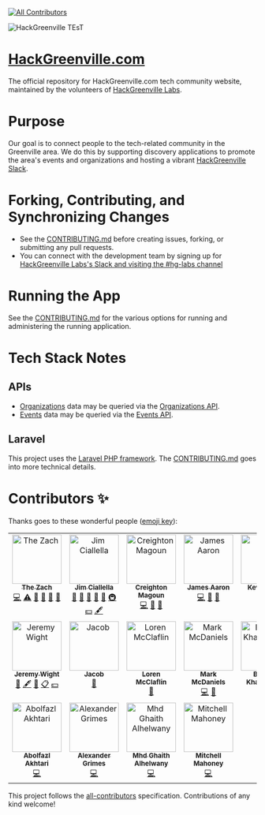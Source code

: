 <!-- ALL-CONTRIBUTORS-BADGE:START - Do not remove or modify this section -->
[![All Contributors](https://img.shields.io/badge/all_contributors-18-orange.svg?style=flat-square)](#contributors-)
<!-- ALL-CONTRIBUTORS-BADGE:END -->

![HackGreenville](https://www.hackgreenville.com/img/logo-v2.png)
TEsT
# [HackGreenville.com](https://hackgreenville.com)

The official repository for HackGreenville.com tech community website, maintained by the volunteers of [HackGreenville Labs](https://hackgreenville.com/labs).

# Purpose

Our goal is to connect people to the tech-related community in the Greenville area. We do this by supporting discovery applications to promote the area's events and organizations and hosting a vibrant [HackGreenville Slack](https://hackgreenville.com/join-slack).


# Forking, Contributing, and Synchronizing Changes

- See the [CONTRIBUTING.md](CONTRIBUTING.md) before creating issues, forking, or submitting any pull requests.
- You can connect with the development team by signing up for [HackGreenville Labs's Slack and visiting the #hg-labs channel](https://hackgreenville.com/join-slack)

# Running the App

See the [CONTRIBUTING.md](CONTRIBUTING.md) for the various options for running and administering the running application.

# Tech Stack Notes

## APIs

* [Organizations](https://hackgreenville.com/orgs) data may be queried via the [Organizations API](https://github.com/hackgvl/hackgreenville-com/blob/develop/ORGS_API.md).
* [Events](https://hackgreenville.com/events) data may be queried via the [Events API](https://github.com/hackgvl/hackgreenville-com/blob/develop/EVENTS_API.md).

## Laravel
This project uses the [Laravel PHP framework](https://laravel.com). The [CONTRIBUTING.md](CONTRIBUTING.md) goes into more technical details.

# Contributors ✨

Thanks goes to these wonderful people ([emoji key](https://allcontributors.org/docs/en/emoji-key)):

<!-- ALL-CONTRIBUTORS-LIST:START - Do not remove or modify this section -->
<!-- prettier-ignore-start -->
<!-- markdownlint-disable -->
<table>
  <tbody>
    <tr>
      <td align="center" valign="top" width="14.28%"><a href="http://www.turtlebytes.com, https://storagetreasures.com/"><img src="https://avatars0.githubusercontent.com/u/4049321?v=4?s=100" width="100px;" alt="The Zach"/><br /><sub><b>The Zach</b></sub></a><br /><a href="https://github.com/hackgvl/hackgreenville-com/commits?author=zach2825" title="Code">💻</a> <a href="https://github.com/hackgvl/hackgreenville-com/commits?author=zach2825" title="Tests">⚠️</a> <a href="https://github.com/hackgvl/hackgreenville-com/pulls?q=is%3Apr+reviewed-by%3Azach2825" title="Reviewed Pull Requests">👀</a> <a href="#ideas-zach2825" title="Ideas, Planning, & Feedback">🤔</a> <a href="#design-zach2825" title="Design">🎨</a> <a href="#question-zach2825" title="Answering Questions">💬</a></td>
      <td align="center" valign="top" width="14.28%"><a href="https://github.com/allella"><img src="https://avatars0.githubusercontent.com/u/1777776?v=4?s=100" width="100px;" alt="Jim Ciallella"/><br /><sub><b>Jim Ciallella</b></sub></a><br /><a href="#maintenance-allella" title="Maintenance">🚧</a> <a href="https://github.com/hackgvl/hackgreenville-com/pulls?q=is%3Apr+reviewed-by%3Aallella" title="Reviewed Pull Requests">👀</a> <a href="#question-allella" title="Answering Questions">💬</a> <a href="#ideas-allella" title="Ideas, Planning, & Feedback">🤔</a> <a href="https://github.com/hackgvl/hackgreenville-com/commits?author=allella" title="Documentation">📖</a> <a href="#infra-allella" title="Infrastructure (Hosting, Build-Tools, etc)">🚇</a> <a href="#financial-allella" title="Financial">💵</a> <a href="#content-allella" title="Content">🖋</a></td>
      <td align="center" valign="top" width="14.28%"><a href="https://github.com/magoun"><img src="https://avatars1.githubusercontent.com/u/6494252?v=4?s=100" width="100px;" alt="Creighton Magoun"/><br /><sub><b>Creighton Magoun</b></sub></a><br /><a href="https://github.com/hackgvl/hackgreenville-com/commits?author=magoun" title="Code">💻</a> <a href="https://github.com/hackgvl/hackgreenville-com/issues?q=author%3Amagoun" title="Bug reports">🐛</a> <a href="#ideas-magoun" title="Ideas, Planning, & Feedback">🤔</a></td>
      <td align="center" valign="top" width="14.28%"><a href="https://github.com/Jaaron0606"><img src="https://avatars1.githubusercontent.com/u/18074750?v=4?s=100" width="100px;" alt="James Aaron"/><br /><sub><b>James Aaron</b></sub></a><br /><a href="https://github.com/hackgvl/hackgreenville-com/commits?author=Jaaron0606" title="Code">💻</a> <a href="https://github.com/hackgvl/hackgreenville-com/issues?q=author%3AJaaron0606" title="Bug reports">🐛</a> <a href="#ideas-Jaaron0606" title="Ideas, Planning, & Feedback">🤔</a></td>
      <td align="center" valign="top" width="14.28%"><a href="https://github.com/kevindees"><img src="https://avatars1.githubusercontent.com/u/348368?v=4?s=100" width="100px;" alt="Kevin Dees"/><br /><sub><b>Kevin Dees</b></sub></a><br /><a href="https://github.com/hackgvl/hackgreenville-com/commits?author=kevindees" title="Code">💻</a> <a href="https://github.com/hackgvl/hackgreenville-com/issues?q=author%3Akevindees" title="Bug reports">🐛</a></td>
      <td align="center" valign="top" width="14.28%"><a href="https://github.com/JSn1nj4"><img src="https://avatars1.githubusercontent.com/u/5084820?v=4?s=100" width="100px;" alt="Elliot Derhay"/><br /><sub><b>Elliot Derhay</b></sub></a><br /><a href="https://github.com/hackgvl/hackgreenville-com/commits?author=JSn1nj4 " title="Code">💻</a> <a href="https://github.com/hackgvl/hackgreenville-com/issues?q=author%3AJSn1nj4 " title="Bug reports">🐛</a> <a href="#ideas-JSn1nj4 " title="Ideas, Planning, & Feedback">🤔</a> <a href="https://github.com/hackgvl/hackgreenville-com/commits?author=JSn1nj4 " title="Documentation">📖</a></td>
      <td align="center" valign="top" width="14.28%"><a href="http://twitter.com/fancybike"><img src="https://avatars0.githubusercontent.com/u/4888730?v=4?s=100" width="100px;" alt="Pamela"/><br /><sub><b>Pamela</b></sub></a><br /><a href="https://github.com/hackgvl/hackgreenville-com/commits?author=pamelawoodbrowne" title="Documentation">📖</a> <a href="#content-pamelawoodbrowne" title="Content">🖋</a> <a href="#ideas-pamelawoodbrowne" title="Ideas, Planning, & Feedback">🤔</a> <a href="#eventOrganizing-pamelawoodbrowne" title="Event Organizing">📋</a></td>
    </tr>
    <tr>
      <td align="center" valign="top" width="14.28%"><a href="http://linktr.ee/jeremywight"><img src="https://avatars1.githubusercontent.com/u/8245600?v=4?s=100" width="100px;" alt="Jeremy Wight"/><br /><sub><b>Jeremy Wight</b></sub></a><br /><a href="https://github.com/hackgvl/hackgreenville-com/commits?author=jeremywight" title="Documentation">📖</a> <a href="#content-jeremywight" title="Content">🖋</a> <a href="#ideas-jeremywight" title="Ideas, Planning, & Feedback">🤔</a> <a href="#eventOrganizing-jeremywight" title="Event Organizing">📋</a> <a href="#financial-jeremywight" title="Financial">💵</a></td>
      <td align="center" valign="top" width="14.28%"><a href="https://github.com/jadelbe418"><img src="https://avatars1.githubusercontent.com/u/5350758?v=4?s=100" width="100px;" alt="Jacob"/><br /><sub><b>Jacob</b></sub></a><br /><a href="https://github.com/hackgvl/hackgreenville-com/commits?author=jadelbe418" title="Documentation">📖</a></td>
      <td align="center" valign="top" width="14.28%"><a href="https://github.com/Mozillex"><img src="https://avatars2.githubusercontent.com/u/25697042?v=4?s=100" width="100px;" alt="Loren McClaflin"/><br /><sub><b>Loren McClaflin</b></sub></a><br /><a href="https://github.com/hackgvl/hackgreenville-com/issues?q=author%3AMozillex" title="Bug reports">🐛</a></td>
      <td align="center" valign="top" width="14.28%"><a href="https://github.com/MarkMcDaniels"><img src="https://avatars3.githubusercontent.com/u/8277379?v=4?s=100" width="100px;" alt="Mark McDaniels"/><br /><sub><b>Mark McDaniels</b></sub></a><br /><a href="https://github.com/hackgvl/hackgreenville-com/commits?author=MarkMcDaniels" title="Code">💻</a> <a href="https://github.com/hackgvl/hackgreenville-com/issues?q=author%3AMarkMcDaniels" title="Bug reports">🐛</a></td>
      <td align="center" valign="top" width="14.28%"><a href="https://github.com/bogdankharchenko"><img src="https://avatars.githubusercontent.com/u/32746389?v=4?s=100" width="100px;" alt="Bogdan Kharchenko"/><br /><sub><b>Bogdan Kharchenko</b></sub></a><br /><a href="https://github.com/hackgvl/hackgreenville-com/commits?author=bogdankharchenko" title="Code">💻</a> <a href="#design-bogdankharchenko" title="Design">🎨</a></td>
      <td align="center" valign="top" width="14.28%"><a href="https://olivia.sculley.dev"><img src="https://avatars.githubusercontent.com/u/88074048?v=4?s=100" width="100px;" alt="Olivia Sculley"/><br /><sub><b>Olivia Sculley</b></sub></a><br /><a href="https://github.com/hackgvl/hackgreenville-com/commits?author=oliviasculley" title="Code">💻</a> <a href="#ideas-oliviasculley" title="Ideas, Planning, & Feedback">🤔</a> <a href="#infra-oliviasculley" title="Infrastructure (Hosting, Build-Tools, etc)">🚇</a> <a href="https://github.com/hackgvl/hackgreenville-com/commits?author=oliviasculley" title="Documentation">📖</a> <a href="#content-oliviasculley" title="Content">🖋</a></td>
      <td align="center" valign="top" width="14.28%"><a href="https://irby.io/"><img src="https://avatars.githubusercontent.com/u/10983811?v=4?s=100" width="100px;" alt="Matthew H. Irby"/><br /><sub><b>Matthew H. Irby</b></sub></a><br /><a href="https://github.com/hackgvl/hackgreenville-com/commits?author=irby" title="Code">💻</a> <a href="https://github.com/hackgvl/hackgreenville-com/pulls?q=is%3Apr+reviewed-by%3Airby" title="Reviewed Pull Requests">👀</a> <a href="https://github.com/hackgvl/hackgreenville-com/issues?q=author%3Airby" title="Bug reports">🐛</a> <a href="https://github.com/hackgvl/hackgreenville-com/commits?author=irby" title="Tests">⚠️</a></td>
    </tr>
    <tr>
      <td align="center" valign="top" width="14.28%"><a href="https://github.com/AbolfazlAkhtari"><img src="https://avatars.githubusercontent.com/u/68465524?v=4?s=100" width="100px;" alt="Abolfazl Akhtari"/><br /><sub><b>Abolfazl Akhtari</b></sub></a><br /><a href="https://github.com/hackgvl/hackgreenville-com/commits?author=AbolfazlAkhtari" title="Code">💻</a></td>
      <td align="center" valign="top" width="14.28%"><a href="https://github.com/Alex-Grimes"><img src="https://avatars.githubusercontent.com/u/66704965?v=4?s=100" width="100px;" alt="Alexander Grimes"/><br /><sub><b>Alexander Grimes</b></sub></a><br /><a href="https://github.com/hackgvl/hackgreenville-com/commits?author=Alex-Grimes" title="Code">💻</a></td>
      <td align="center" valign="top" width="14.28%"><a href="https://github.com/alhelwany"><img src="https://avatars.githubusercontent.com/u/115778766?v=4?s=100" width="100px;" alt="Mhd Ghaith Alhelwany"/><br /><sub><b>Mhd Ghaith Alhelwany</b></sub></a><br /><a href="https://github.com/hackgvl/hackgreenville-com/commits?author=alhelwany" title="Code">💻</a></td>
      <td align="center" valign="top" width="14.28%"><a href="https://github.com/msmahon"><img src="https://avatars.githubusercontent.com/u/6668279?v=4?s=100" width="100px;" alt="Mitchell Mahoney"/><br /><sub><b>Mitchell Mahoney</b></sub></a><br /><a href="https://github.com/hackgvl/hackgreenville-com/commits?author=msmahon" title="Code">💻</a></td>
    </tr>
  </tbody>
</table>

<!-- markdownlint-restore -->
<!-- prettier-ignore-end -->

<!-- ALL-CONTRIBUTORS-LIST:END -->

This project follows the [all-contributors](https://github.com/all-contributors/all-contributors) specification. Contributions of any kind welcome!
